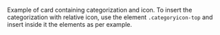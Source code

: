 Example of card containing categorization and icon. 
To insert the categorization with relative icon, use the element `.categoryicon-top` and insert inside it the elements as per example.

